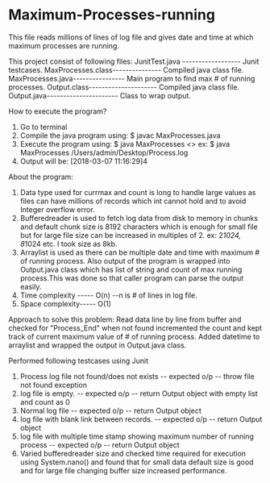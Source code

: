 # Maximum-Processes-running
This file reads millions of lines of log file and gives date and time at which maximum processes are running.

This project consist of following files:
JunitTest.java ------------------ Junit testcases.
MaxProcesses.class--------------- Compiled java class file.
MaxProcesses.java---------------- Main program to find max # of running processes.
Output.class--------------------- Compiled java class file.
Output.java---------------------- Class to wrap output.

How to execute the program?
1) Go to terminal 
2) Compile the java program using: $ javac MaxProcesses.java
3) Execute the program using: $ java MaxProcesses <<Path to log file>>
    ex: $ java MaxProcesses /Users/admin/Desktop/Process.log
4) Output will be: [2018-03-07 11:16:29]4

About the program:
1) Data type used for currmax and count is long to handle large values as files can have millions of records which int cannot hold 
and to avoid Integer overflow error.
2) Bufferedreader is used to fetch log data from disk to memory in chunks and default chunk size is 8192 characters which is enough for
small file but for large file size can be increased in multiples of 2. ex: 2*1024, 8*1024 etc. I took size as 8kb. 
3) Arraylist is used as there can be multiple date and time with maximum # of running process. Also output of the program is wrapped into 
Output.java class which has list of string and count of max running process.This was done so that caller program can parse the output easily.
4) Time complexity ----- O(n) --n is # of lines in log file.
5) Space complexity----- O(1)

Approach to solve this problem:
Read data line by line from buffer and checked for "Process_End" when not found incremented the count and kept track of current maximum
value of # of running process. Added datetime to arraylist and wrapped the output in Output.java class.

Performed following testcases using Junit

1. Process log file not found/does not exists  -- expected o/p -- throw file not found exception
2. log file is empty. -- expected o/p -- return Output object with empty list and count as 0
3. Normal log file -- expected o/p -- return Output object
4. log file with blank link between records. -- expected o/p -- return Output object
5. log file with multiple time stamp showing maximum number of running process -- expected o/p -- return Output object
6. Varied bufferedreader size and checked time required for execution using System.nano() and found that for small data default size is good 
   and for large file changing buffer size increased performance.
